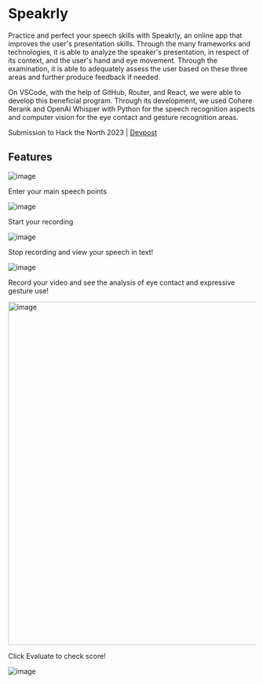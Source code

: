 # Speakrly
Practice and perfect your speech skills with Speakrly, an online app that improves the user's presentation skills. Through the many frameworks and technologies, it is able to analyze the speaker's presentation, in respect of its context, and the user's hand and eye movement. Through the examination, it is able to adequately assess the user based on these three areas and further produce feedback if needed.

On VSCode, with the help of GitHub, Router, and React, we were able to develop this beneficial program. Through its development, we used Cohere Rerank and OpenAI Whisper with Python for the speech recognition aspects and computer vision for the eye contact and gesture recognition areas.

Submission to Hack the North 2023 | [Devpost](https://devpost.com/software/speakrly)

## Features

![image](https://github.com/nikkiguo/speechrly/assets/46271636/c7ae93fe-c180-4d80-b084-c85280933116)

Enter your main speech points

![image](https://github.com/nikkiguo/speechrly/assets/46271636/608fd692-05d3-4830-9c32-111bd339d974)

Start your recording

![image](https://github.com/nikkiguo/speechrly/assets/46271636/335488eb-07c6-465d-8bd5-0269e67f03ee)

Stop recording and view your speech in text!

![image](https://github.com/nikkiguo/speechrly/assets/46271636/df8ec698-f585-4c6e-a472-8e5d814eb3f6)

Record your video and see the analysis of eye contact and expressive gesture use!

<img width="700" alt="image" src="https://github.com/nikkiguo/speechrly/assets/46271636/f0979b98-605a-4c71-a703-c94f753723a5">

Click Evaluate to check score!

![image](https://github.com/nikkiguo/speechrly/assets/46271636/a9328980-edb6-49bd-8def-c485ed053dc1)











